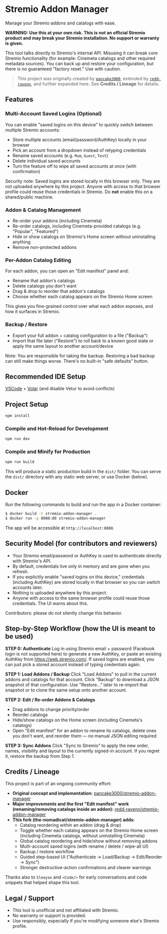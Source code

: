 # Stremio Addon Manager
Manage your Stremio addons and catalogs with ease.

**WARNING: Use this at your own risk. This is not an official Stremio product and may break your Stremio installation. No support or warranty is given.**

This tool talks directly to Stremio's internal API. Misusing it can break core Stremio functionality (for example: Cinemeta catalogs and other required metadata sources). You can back up and restore your configuration, but there is no guaranteed "factory reset." Use with caution.

> This project was originally created by [`pancake3000`](https://github.com/pancake3000/stremio-addon-manager), extended by [`redd-ravenn`](https://github.com/redd-ravenn/stremio-addon-manager), and further expanded here. See **Credits / Lineage** for details.

## Features
### Multi-Account Saved Logins (Optional)
You can enable "saved logins on this device" to quickly switch between multiple Stremio accounts:
- Store multiple accounts (email/password/AuthKey) locally in your browser
- Pick an account from a dropdown instead of retyping credentials
- Rename saved accounts (e.g. `Mum`, `Guest`, `Test`)
- Delete individual saved accounts
- Turn the feature off to wipe all saved accounts at once (with confirmation)

Security note: Saved logins are stored locally in this browser only. They are not uploaded anywhere by this project. Anyone with access to that browser profile could reuse those credentials in Stremio. Do **not** enable this on a shared/public machine.

### Addon & Catalog Management
- Re-order your addons (including Cinemeta)
- Re-order catalogs, including Cinemeta-provided catalogs (e.g. "Popular", "Featured")
- Hide or show catalogs on Stremio's Home screen without uninstalling anything
- Remove non-protected addons

### Per-Addon Catalog Editing
For each addon, you can open an "Edit manifest" panel and:
- Rename that addon's catalogs
- Delete catalogs you don't want
- Drag & drop to reorder that addon's catalogs
- Choose whether each catalog appears on the Stremio Home screen

This gives you fine-grained control over what each addon exposes, and how it surfaces in Stremio.

### Backup / Restore
- Export your full addon + catalog configuration to a file ("Backup")
- Import that file later ("Restore") to roll back to a known good state or apply the same layout to another account/device

Note: You are responsible for taking the backup. Restoring a bad backup can still make things worse. There's no built-in "safe defaults" button.

## Recommended IDE Setup

[VSCode](https://code.visualstudio.com/) + [Volar](https://marketplace.visualstudio.com/items?itemName=Vue.volar) (and disable Vetur to avoid conflicts)

## Project Setup

```sh
npm install
```

### Compile and Hot-Reload for Development

```sh
npm run dev
```

### Compile and Minify for Production

```sh
npm run build
```
This will produce a static production build in the `dist/` folder. You can serve the `dist/` directory with any static web server, or use Docker (below).

## Docker
Run the following commands to build and run the app in a Docker container:

```bash
$ docker build -t stremio-addon-manager .
$ docker run -p 8080:80 stremio-addon-manager
```

The app will be accessible at `http://localhost:8080`.

## Security Model (for contributors and reviewers)
- Your Stremio email/password or AuthKey is used to authenticate directly with Stremio's API.
- By default, credentials live only in memory and are gone when you refresh.
- If you explicitly enable "saved logins on this device," credentials (including AuthKey) are stored locally in that browser so you can switch accounts later.
- Nothing is uploaded anywhere by this project.
- Anyone with access to the same browser profile could reuse those credentials. The UI warns about this.

Contributors: please do not silently change this behavior.

## Step-by-Step Workflow (how the UI is meant to be used)
**STEP 0: Authenticate**
Log in using Stremio email + password (Facebook login is not supported here) to generate a new AuthKey, or paste an existing AuthKey from https://web.stremio.com/. If saved logins are enabled, you can just pick a stored account instead of typing credentials again.

**STEP 1: Load Addons / Backup**
Click "Load Addons" to pull in the current addons and catalogs for that account. Click "Backup" to download a JSON snapshot of that configuration. Use "Restore…" later to re-import that snapshot or to clone the same setup onto another account.

**STEP 2: Edit / Re-order Addons & Catalogs**
- Drag addons to change priority/order
- Reorder catalogs
- Hide/show catalogs on the Home screen (including Cinemeta's catalogs)
- Open "Edit manifest" for an addon to rename its catalogs, delete ones you don't want, and reorder them — no manual JSON editing required

**STEP 3: Sync Addons**
Click "Sync to Stremio" to apply the new order, names, visibility and layout to the currently signed-in account. If you regret it, restore the backup from Step 1.

## Credits / Lineage
This project is part of an ongoing community effort:
- **Original concept and implementation:** [pancake3000/stremio-addon-manager](https://github.com/pancake3000/stremio-addon-manager)
- **Major improvements and the first "Edit manifest" work (renaming/removing catalogs inside an addon):** [redd-ravenn/stremio-addon-manager](https://github.com/redd-ravenn/stremio-addon-manager)
- **This fork (the-nomadicat/stremio-addon-manager) adds:**
  - Catalog reordering within an addon (drag & drop)
  - Toggle whether each catalog appears on the Stremio Home screen (including Cinemeta catalogs, without uninstalling Cinemeta)
  - Global catalog reordering and hide/show without removing addons
  - Multi-account saved logins (with rename / delete / wipe-all UI)
  - Backup / restore workflow
  - Guided step-based UI ("Authenticate → Load/Backup → Edit/Reorder → Sync")
  - Stronger destructive-action confirmations and clearer warnings

Thanks also to `Sleeyax` and `<Code/>` for early conversations and code snippets that helped shape this tool.

## Legal / Support
- This tool is unofficial and not affiliated with Stremio.
- No warranty or support is provided.
- Use responsibly, especially if you're modifying someone else's Stremio profile.